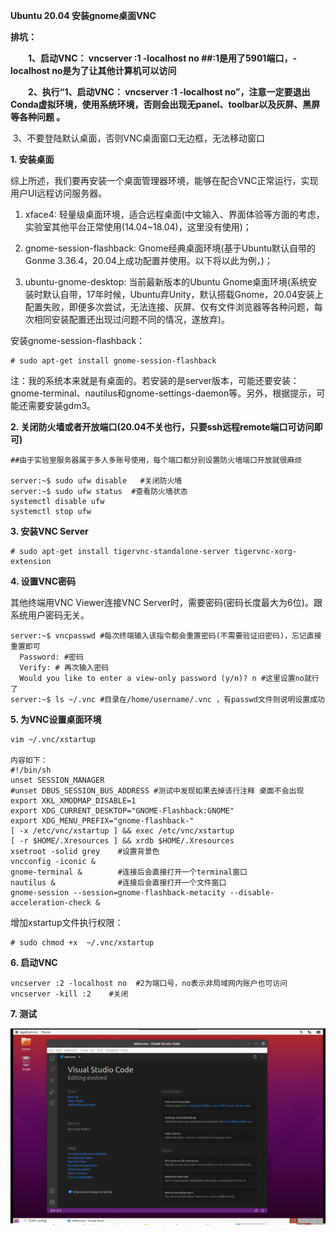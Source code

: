 **Ubuntu 20.04 安装gnome桌面VNC**

**排坑：**

　　**1、启动VNC： vncserver :1 -localhost no   ##:1是用了5901端口，-localhost no是为了让其他计算机可以访问**

　　**2、执行“1、启动VNC： vncserver :1 -localhost no”，注意一定要退出Conda虚拟环境，使用系统环境，否则会出现无panel、toolbar以及灰屏、黑屏等各种问题 。**

​    3、不要登陆默认桌面，否则VNC桌面窗口无边框，无法移动窗口



**1. 安装桌面**

综上所述，我们要再安装一个桌面管理器环境，能够在配合VNC正常运行，实现用户UI远程访问服务器。

1) xface4: 轻量级桌面环境，适合远程桌面(中文输入、界面体验等方面的考虑，实验室其他平台正常使用(14.04~18.04)，这里没有使用)；

2) gnome-session-flashback: Gnome经典桌面环境(基于Ubuntu默认自带的Gonme 3.36.4，20.04上成功配置并使用。以下将以此为例，)；

3) ubuntu-gnome-desktop: 当前最新版本的Ubuntu Gnome桌面环境(系统安装时默认自带，17年时候，Ubuntu弃Unity，默认搭载Gnome，20.04安装上配置失败，即便多次尝试，无法连接、灰屏、仅有文件浏览器等各种问题，每次相同安装配置还出现过问题不同的情况，遂放弃)。

安装gnome-session-flashback：

```shell
# sudo apt-get install gnome-session-flashback
```

注：我的系统本来就是有桌面的。若安装的是server版本，可能还要安装：gnome-terminal、nautilus和gnome-settings-daemon等。另外，根据提示，可能还需要安装gdm3。

**2. 关闭防火墙或者开放端口(20.04不关也行，只要ssh远程remote端口可访问即可)**

```shell
##由于实验室服务器属于多人多账号使用，每个端口都分别设置防火墙端口开放就很麻烦

server:~$ sudo ufw disable   #关闭防火墙
server:~$ sudo ufw status  #查看防火墙状态
systemctl disable ufw
systemctl stop ufw
```

**3. 安装VNC Server**

```shell
# sudo apt-get install tigervnc-standalone-server tigervnc-xorg-extension
```

**4. 设置VNC密码**

其他终端用VNC Viewer连接VNC Server时，需要密码(密码长度最大为6位)。跟系统用户密码无关。

```shell
server:~$ vncpasswd #每次终端输入该指令都会重置密码(不需要验证旧密码)，忘记直接重置即可
  Password: #密码 
  Verify: # 再次输入密码 
  Would you like to enter a view-only password (y/n)? n #这里设置no就行了 
server:~$ ls ~/.vnc #目录在/home/username/.vnc ，有passwd文件则说明设置成功
```

**5. 为VNC设置桌面环境**

```shell
vim ~/.vnc/xstartup

内容如下： 
#!/bin/sh
unset SESSION_MANAGER
#unset DBUS_SESSION_BUS_ADDRESS #测试中发现如果去掉该行注释 桌面不会出现
export XKL_XMODMAP_DISABLE=1
export XDG_CURRENT_DESKTOP="GNOME-Flashback:GNOME"
export XDG_MENU_PREFIX="gnome-flashback-"
[ -x /etc/vnc/xstartup ] && exec /etc/vnc/xstartup
[ -r $HOME/.Xresources ] && xrdb $HOME/.Xresources
xsetroot -solid grey    #设置背景色
vncconfig -iconic &
gnome-terminal &        #连接后会直接打开一个terminal窗口
nautilus &              #连接后会直接打开一个文件窗口
gnome-session --session=gnome-flashback-metacity --disable-acceleration-check &
```

增加xstartup文件执行权限：

```shell
# sudo chmod +x  ~/.vnc/xstartup
```

**6. 启动VNC**

```shell
vncserver :2 -localhost no  #2为端口号，no表示非局域网内账户也可访问 
vncserver -kill :2    #关闭
```

**7. 测试**

![image-20220927150559785](../Image/image-20220927150559785.png)